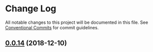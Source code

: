 # Change Log

All notable changes to this project will be documented in this file.
See [Conventional Commits](https://conventionalcommits.org) for commit guidelines.

## [0.0.14](https://github.com/BarryYan/changelog/compare/v0.0.13...v0.0.14) (2018-12-10)





